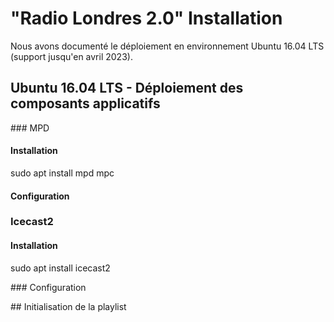 # "Radio Londres 2.0" Installation
Nous avons documenté le déploiement en environnement Ubuntu 16.04 LTS (support jusqu'en avril 2023).

## Ubuntu 16.04 LTS - Déploiement des composants applicatifs

### MPD

#### Installation

  sudo apt install mpd mpc

#### Configuration

### Icecast2

#### Installation

  sudo apt install icecast2

### Configuration

## Initialisation de la playlist
